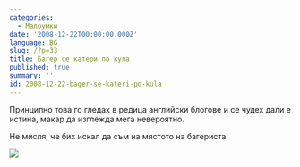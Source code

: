 ```yaml
---
categories:
  - Малоумки
date: '2008-12-22T00:00:00.000Z'
language: BG
slug: /?p=33
title: Багер се катери по кула
published: true
summary: ''
id: 2008-12-22-bager-se-kateri-po-kula
---
```


Принципно това го гледах в редица английски блогове и се чудех дали е истина, макар да изглежда мега невероятно.

Не мисля, че бих искал да съм на мястото на багериста

![](http://1.bp.blogspot.com/_x3M_abAXB6Y/SU7lVlVO9tI/AAAAAAAADV8/4zn8bvLRN3U/s320/digger2zm9.jpg)
